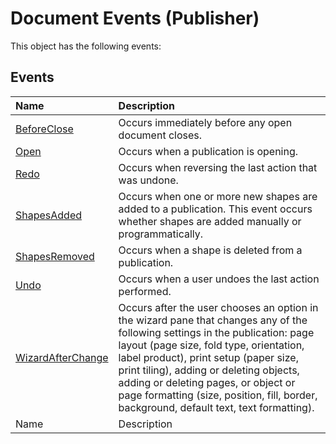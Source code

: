 
# Document Events (Publisher)
This object has the following events:

## Events



|**Name**|**Description**|
|:-----|:-----|
| [BeforeClose](d40e36b6-fea7-a9d5-0c88-55197983b888.md)|Occurs immediately before any open document closes.|
| [Open](43108d1d-d101-8a07-943e-c9b8dbadcbfd.md)|Occurs when a publication is opening.|
| [Redo](c00db13d-1c03-2536-8923-bd7d9393fee2.md)|Occurs when reversing the last action that was undone.|
| [ShapesAdded](f6573f7c-56fa-1efa-9dba-39cde3859cc0.md)|Occurs when one or more new shapes are added to a publication. This event occurs whether shapes are added manually or programmatically.|
| [ShapesRemoved](e2a67359-5673-2c72-e1fc-e3e3a3b564f9.md)|Occurs when a shape is deleted from a publication.|
| [Undo](9789e469-dc84-a0b7-ffe0-405d4e7ad861.md)|Occurs when a user undoes the last action performed.|
| [WizardAfterChange](c4ec0950-3a58-1f29-b35f-35db9d87f330.md)|Occurs after the user chooses an option in the wizard pane that changes any of the following settings in the publication: page layout (page size, fold type, orientation, label product), print setup (paper size, print tiling), adding or deleting objects, adding or deleting pages, or object or page formatting (size, position, fill, border, background, default text, text formatting).|
|Name|Description|
